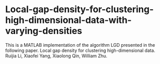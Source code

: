 # Local-gap-density-for-clustering-high-dimensional-data-with-varying-densities
This is a MATLAB implementation of the algorithm LGD presented in the following paper.  Local gap density for clustering high-dimensional data. Ruijia Li, Xiaofei Yang, Xiaolong Qin, William Zhu.
